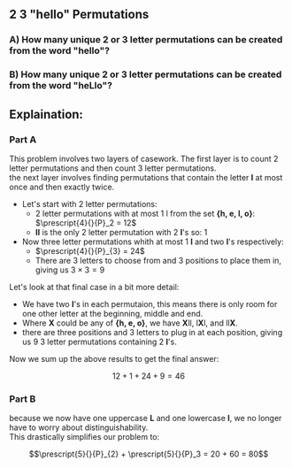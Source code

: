 ## 2 3 "hello" Permutations
### A) How many unique 2 or 3 letter permutations can be created from the word "hello"?
### B) How many unique 2 or 3 letter permutations can be created from the word "heLlo"?
## Explaination:
### Part A
This problem involves two layers of casework.  The first layer is to count 2 letter permutations and then count 3 letter permutations.  
the next layer involves finding permutations that contain the letter **l** at most once and then exactly twice.  
  * Let's start with 2 letter permutations:  
    * 2 letter permutations with at most 1 l from the set **{h, e, l, o}**: $\prescript{4}{}{P}_2 = 12$
    * **ll** is the only 2 letter permutation with 2 **l**'s so: $1$
  * Now three letter permutations whith at most 1 **l** and two **l**'s respectively:
    * $\prescript{4}{}{P}_{3} = 24$
    * There are 3 letters to choose from and 3 positions to place them in, giving us $3 \times 3 = 9$
      
  Let's look at that final case in a bit more detail:  
  * We have two **l**'s in each permutaion, this means there is only room for one other letter at the beginning, middle and end.
  * Where **X** could be any of **{h, e, o}**, we have **X**ll, l**X**l, and ll**X**.
  * there are three positions and 3 letters to plug in at each position, giving us $9$ 3 letter permutations containing 2 **l**'s.
      
Now we sum up the above results to get the final answer:
```math
12 + 1 + 24 + 9 = 46
```
### Part B
because we now have one uppercase **L** and one lowercase **l**, we no longer have to worry about distinguishability.  
This drastically simplifies our problem to:
```math
\prescript{5}{}{P}_{2} + \prescript{5}{}{P}_3 = 20 + 60 = 80
```

